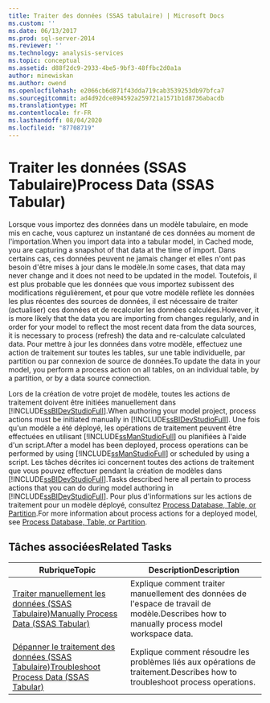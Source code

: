 ```yaml
---
title: Traiter des données (SSAS tabulaire) | Microsoft Docs
ms.custom: ''
ms.date: 06/13/2017
ms.prod: sql-server-2014
ms.reviewer: ''
ms.technology: analysis-services
ms.topic: conceptual
ms.assetid: d88f2dc9-2933-4be5-9bf3-48ffbc2d0a1a
author: minewiskan
ms.author: owend
ms.openlocfilehash: e2066cb6d871f43dda719cab3539253db97bfca7
ms.sourcegitcommit: ad4d92dce894592a259721a1571b1d8736abacdb
ms.translationtype: MT
ms.contentlocale: fr-FR
ms.lasthandoff: 08/04/2020
ms.locfileid: "87708719"
---
```

# <a name="process-data-ssas-tabular"></a><span data-ttu-id="b8e39-102">Traiter les données (SSAS Tabulaire)</span><span class="sxs-lookup"><span data-stu-id="b8e39-102">Process Data (SSAS Tabular)</span></span>
  <span data-ttu-id="b8e39-103">Lorsque vous importez des données dans un modèle tabulaire, en mode mis en cache, vous capturez un instantané de ces données au moment de l'importation.</span><span class="sxs-lookup"><span data-stu-id="b8e39-103">When you import data into a tabular model, in Cached mode, you are capturing a snapshot of that data at the time of import.</span></span> <span data-ttu-id="b8e39-104">Dans certains cas, ces données peuvent ne jamais changer et elles n'ont pas besoin d'être mises à jour dans le modèle.</span><span class="sxs-lookup"><span data-stu-id="b8e39-104">In some cases, that data may never change and it does not need to be updated in the model.</span></span> <span data-ttu-id="b8e39-105">Toutefois, il est plus probable que les données que vous importez subissent des modifications régulièrement, et pour que votre modèle reflète les données les plus récentes des sources de données, il est nécessaire de traiter (actualiser) ces données et de recalculer les données calculées.</span><span class="sxs-lookup"><span data-stu-id="b8e39-105">However, it is more likely that the data you are importing from changes regularly, and in order for your model to reflect the most recent data from the data sources, it is necessary to process (refresh) the data and re-calculate calculated data.</span></span> <span data-ttu-id="b8e39-106">Pour mettre à jour les données dans votre modèle, effectuez une action de traitement sur toutes les tables, sur une table individuelle, par partition ou par connexion de source de données.</span><span class="sxs-lookup"><span data-stu-id="b8e39-106">To update the data in your model, you perform a process action on all tables, on an individual table, by a partition, or by a data source connection.</span></span>  
  
 <span data-ttu-id="b8e39-107">Lors de la création de votre projet de modèle, toutes les actions de traitement doivent être initiées manuellement dans [!INCLUDE[ssBIDevStudioFull](../includes/ssbidevstudiofull-md.md)].</span><span class="sxs-lookup"><span data-stu-id="b8e39-107">When authoring your model project, process actions must be initiated manually in [!INCLUDE[ssBIDevStudioFull](../includes/ssbidevstudiofull-md.md)].</span></span> <span data-ttu-id="b8e39-108">Une fois qu'un modèle a été déployé, les opérations de traitement peuvent être effectuées en utilisant [!INCLUDE[ssManStudioFull](../includes/ssmanstudiofull-md.md)] ou planifiées à l'aide d'un script.</span><span class="sxs-lookup"><span data-stu-id="b8e39-108">After a model has been deployed, process operations can be performed by using [!INCLUDE[ssManStudioFull](../includes/ssmanstudiofull-md.md)] or scheduled by using a script.</span></span> <span data-ttu-id="b8e39-109">Les tâches décrites ici concernent toutes des actions de traitement que vous pouvez effectuer pendant la création de modèles dans [!INCLUDE[ssBIDevStudioFull](../includes/ssbidevstudiofull-md.md)].</span><span class="sxs-lookup"><span data-stu-id="b8e39-109">Tasks described here all pertain to process actions that you can do during model authoring in [!INCLUDE[ssBIDevStudioFull](../includes/ssbidevstudiofull-md.md)].</span></span> <span data-ttu-id="b8e39-110">Pour plus d'informations sur les actions de traitement pour un modèle déployé, consultez [Process Database, Table, or Partition](tabular-models/process-database-table-or-partition-analysis-services.md).</span><span class="sxs-lookup"><span data-stu-id="b8e39-110">For more information about process actions for a deployed model, see [Process Database, Table, or Partition](tabular-models/process-database-table-or-partition-analysis-services.md).</span></span>  
  
## <a name="related-tasks"></a><span data-ttu-id="b8e39-111">Tâches associées</span><span class="sxs-lookup"><span data-stu-id="b8e39-111">Related Tasks</span></span>  
  
|<span data-ttu-id="b8e39-112">Rubrique</span><span class="sxs-lookup"><span data-stu-id="b8e39-112">Topic</span></span>|<span data-ttu-id="b8e39-113">Description</span><span class="sxs-lookup"><span data-stu-id="b8e39-113">Description</span></span>|  
|-----------|-----------------|  
|[<span data-ttu-id="b8e39-114">Traiter manuellement les données &#40;SSAS Tabulaire&#41;</span><span class="sxs-lookup"><span data-stu-id="b8e39-114">Manually Process Data &#40;SSAS Tabular&#41;</span></span>](manually-process-data-ssas-tabular.md)|<span data-ttu-id="b8e39-115">Explique comment traiter manuellement des données de l'espace de travail de modèle.</span><span class="sxs-lookup"><span data-stu-id="b8e39-115">Describes how to manually process model workspace data.</span></span>|  
|[<span data-ttu-id="b8e39-116">Dépanner le traitement des données &#40;SSAS Tabulaire&#41;</span><span class="sxs-lookup"><span data-stu-id="b8e39-116">Troubleshoot Process Data &#40;SSAS Tabular&#41;</span></span>](troubleshoot-process-data-ssas-tabular.md)|<span data-ttu-id="b8e39-117">Explique comment résoudre les problèmes liés aux opérations de traitement.</span><span class="sxs-lookup"><span data-stu-id="b8e39-117">Describes how to troubleshoot process operations.</span></span>|  
  
  
